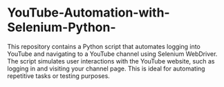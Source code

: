 # YouTube-Automation-with-Selenium-Python-
This repository contains a Python script that automates logging into YouTube and navigating to a YouTube channel using Selenium WebDriver. The script simulates user interactions with the YouTube website, such as logging in and visiting your channel page. This is ideal for automating repetitive tasks or testing purposes.
